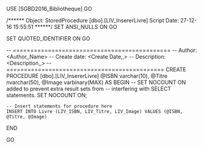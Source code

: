 USE [SGBD2016_Bibliotheque]
GO

/****** Object:  StoredProcedure [dbo].[LIV_InsererLivre]    Script Date: 27-12-16 15:55:51 ******/
SET ANSI_NULLS ON
GO

SET QUOTED_IDENTIFIER ON
GO

-- =============================================
-- Author:		<Author,,Name>
-- Create date: <Create Date,,>
-- Description:	<Description,,>
-- =============================================
CREATE PROCEDURE [dbo].[LIV_InsererLivre]
	@ISBN varchar(10),
	@Titre nvarchar(50),
	@Image varbinary(MAX)
AS
BEGIN
	-- SET NOCOUNT ON added to prevent extra result sets from
	-- interfering with SELECT statements.
	SET NOCOUNT ON;

    -- Insert statements for procedure here
	INSERT INTO Livre (LIV_ISBN, LIV_Titre, LIV_Image) VALUES (@ISBN, @Titre, @Image)
END

GO





